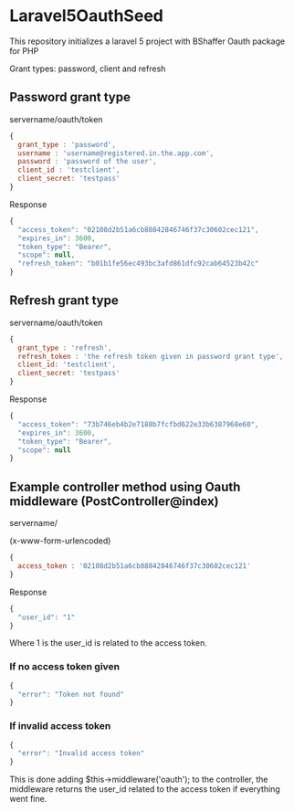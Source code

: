 # Laravel5OauthSeed

This repository initializes a laravel 5 project with BShaffer Oauth package for PHP

Grant types: password, client and refresh

## Password grant type

servername/oauth/token
```javascript
{
  grant_type : 'password',
  username : 'username@registered.in.the.app.com',
  password : 'password of the user',
  client_id : 'testclient',
  client_secret: 'testpass'
}
```

Response
```javascript
{
  "access_token": "02108d2b51a6cb88842846746f37c30602cec121",
  "expires_in": 3600,
  "token_type": "Bearer",
  "scope": null,
  "refresh_token": "b01b1fe56ec493bc3afd861dfc92cab64523b42c"
}
```


## Refresh grant type

servername/oauth/token
```javascript
{
  grant_type : 'refresh',
  refresh_token : 'the refresh token given in password grant type',
  client_id: 'testclient',
  client_secret: 'testpass'
}
```
Response
```javascript
{
  "access_token": "73b746eb4b2e7188b7fcfbd622e33b6387968e60",
  "expires_in": 3600,
  "token_type": "Bearer",
  "scope": null
}
```

## Example controller method using Oauth middleware (PostController@index)

servername/

(x-www-form-urlencoded)
```javascript
{
  access_token : '02108d2b51a6cb88842846746f37c30602cec121'
}
```
Response
```javascript
{
  "user_id": "1"
}
```

Where 1 is the user_id is related to the access token. 

### If no access token given

```javascript
{
  "error": "Token not found"
}
```

### If invalid access token
```javascript
{
  "error": "Invalid access token"
}
```


This is done adding $this->middleware('oauth'); to the controller, the middleware returns the user_id related to the access token if everything went fine.
